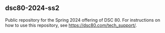 ## dsc80-2024-ss2

Public repository for the Spring 2024 offering of DSC 80. For instructions on how to use this repository, see https://dsc80.com/tech_support/.
